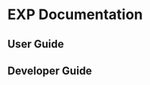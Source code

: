 # EXP Documentation

<div class="row">
    <div class="col-md-6">
        <div class="well">
            <h2>User Guide</h2>
        </div>
    </div>
    <div class="col-md-6">
        <div class="well">
            <h2>Developer Guide</h2>
        </div>
    </div>
</div>
